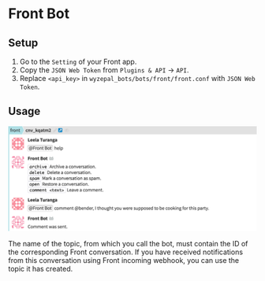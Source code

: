 # Front Bot

## Setup

1. Go to the `Setting` of your Front app.
2. Copy the `JSON Web Token` from `Plugins & API` → `API`.
3. Replace `<api_key>` in `wyzepal_bots/bots/front/front.conf` with `JSON
Web Token`.

## Usage

![](assets/usage.png)

The name of the topic, from which you call the bot, must contain the ID of
the corresponding Front conversation. If you have received notifications
from this conversation using Front incoming webhook, you can use the topic
it has created.
